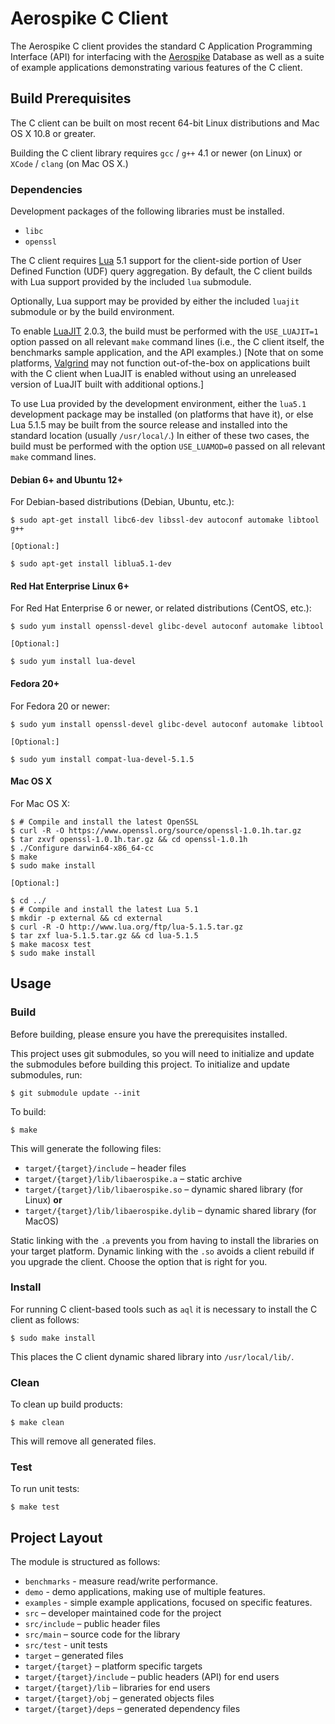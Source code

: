 # Aerospike C Client

The Aerospike C client provides the standard C Application Programming
Interface (API) for interfacing with the [Aerospike](http://aerospike.com)
Database as well as a suite of example applications demonstrating various
features of the C client.

## Build Prerequisites

The C client can be built on most recent 64-bit Linux distributions
and Mac OS X 10.8 or greater.

Building the C client library requires `gcc` / `g++` 4.1 or newer (on
Linux) or `XCode` / `clang` (on Mac OS X.)

### Dependencies

Development packages of the following libraries must be installed.

- `libc`
- `openssl`

The C client requires [Lua](http://www.lua.org) 5.1 support for the
client-side portion of User Defined Function (UDF) query aggregation.
By default, the C client builds with Lua support provided by the
included `lua` submodule.

Optionally, Lua support may be provided by either the included `luajit`
submodule or by the build environment.

To enable [LuaJIT](http://luajit.org) 2.0.3, the build must be performed
with the `USE_LUAJIT=1` option passed on all relevant `make` command
lines (i.e., the C client itself, the benchmarks sample application, and
the API examples.) [Note that on some platforms, [Valgrind](http://www.valgrind.org)
may not function out-of-the-box on applications built with the C client
when LuaJIT is enabled without using an unreleased version of LuaJIT
built with additional options.]

To use Lua provided by the development environment, either the `lua5.1`
development package may be installed (on platforms that have it), or
else Lua 5.1.5 may be built from the source release and installed into
the standard location (usually `/usr/local/`.) In either of these two
cases, the build must be performed with the option `USE_LUAMOD=0` passed
on all relevant `make` command lines.

#### Debian 6+ and Ubuntu 12+

For Debian-based distributions (Debian, Ubuntu, etc.):

	$ sudo apt-get install libc6-dev libssl-dev autoconf automake libtool g++

	[Optional:]

	$ sudo apt-get install liblua5.1-dev

#### Red Hat Enterprise Linux 6+

For Red Hat Enterprise 6 or newer, or related distributions (CentOS, etc.):

	$ sudo yum install openssl-devel glibc-devel autoconf automake libtool

	[Optional:]

	$ sudo yum install lua-devel

#### Fedora 20+

For Fedora 20 or newer:

	$ sudo yum install openssl-devel glibc-devel autoconf automake libtool

	[Optional:]

	$ sudo yum install compat-lua-devel-5.1.5

#### Mac OS X

For Mac OS X:

	$ # Compile and install the latest OpenSSL
	$ curl -R -O https://www.openssl.org/source/openssl-1.0.1h.tar.gz
	$ tar zxvf openssl-1.0.1h.tar.gz && cd openssl-1.0.1h
	$ ./Configure darwin64-x86_64-cc
	$ make
	$ sudo make install

	[Optional:]

	$ cd ../
	$ # Compile and install the latest Lua 5.1
	$ mkdir -p external && cd external
	$ curl -R -O http://www.lua.org/ftp/lua-5.1.5.tar.gz
	$ tar zxf lua-5.1.5.tar.gz && cd lua-5.1.5
	$ make macosx test
	$ sudo make install

## Usage

### Build

Before building, please ensure you have the prerequisites installed.

This project uses git submodules, so you will need to initialize and update the submodules before building this project. To initialize and update submodules, run:

	$ git submodule update --init

To build:

	$ make

This will generate the following files:

- `target/{target}/include` – header files
- `target/{target}/lib/libaerospike.a` – static archive
- `target/{target}/lib/libaerospike.so` – dynamic shared library (for Linux)
  **or**
- `target/{target}/lib/libaerospike.dylib` – dynamic shared library (for MacOS)

Static linking with the `.a` prevents you from having to install the libraries on your target platform. Dynamic linking with the `.so` avoids a client rebuild if you upgrade the client. Choose the option that is right for you.

### Install

For running C client-based tools such as `aql` it is necessary to
install the C client as follows:

	$ sudo make install

This places the C client dynamic shared library into `/usr/local/lib/`.

### Clean

To clean up build products:

	$ make clean

This will remove all generated files.

### Test

To run unit tests:

	$ make test

## Project Layout

The module is structured as follows:

- `benchmarks` - measure read/write performance.
- `demo` - demo applications, making use of multiple features.
- `examples` - simple example applications, focused on specific features.
- `src` – developer maintained code for the project
- `src/include` – public header files
- `src/main` – source code for the library
- `src/test` - unit tests
- `target` – generated files
- `target/{target}` – platform specific targets
- `target/{target}/include` – public headers (API) for end users
- `target/{target}/lib` – libraries for end users
- `target/{target}/obj` – generated objects files
- `target/{target}/deps` – generated dependency files
